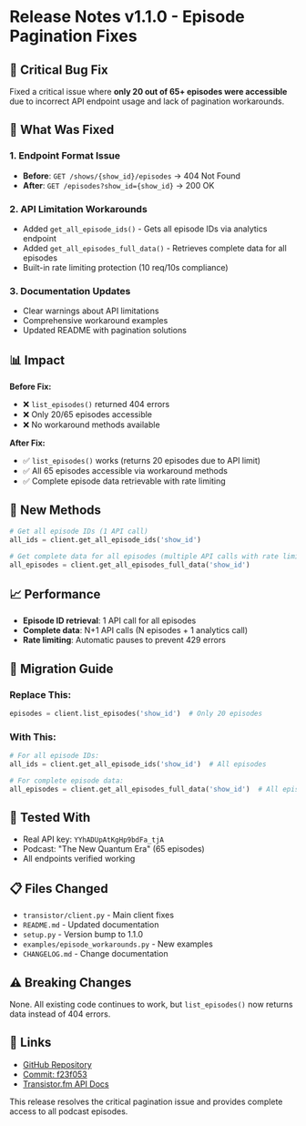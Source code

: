 # Release Notes v1.1.0 - Episode Pagination Fixes

## 🚨 Critical Bug Fix

Fixed a critical issue where **only 20 out of 65+ episodes were accessible** due to incorrect API endpoint usage and lack of pagination workarounds.

## 🔧 What Was Fixed

### 1. **Endpoint Format Issue**
- **Before**: `GET /shows/{show_id}/episodes` → 404 Not Found
- **After**: `GET /episodes?show_id={show_id}` → 200 OK

### 2. **API Limitation Workarounds**
- Added `get_all_episode_ids()` - Gets all episode IDs via analytics endpoint
- Added `get_all_episodes_full_data()` - Retrieves complete data for all episodes
- Built-in rate limiting protection (10 req/10s compliance)

### 3. **Documentation Updates**
- Clear warnings about API limitations
- Comprehensive workaround examples
- Updated README with pagination solutions

## 📊 Impact

**Before Fix:**
- ❌ `list_episodes()` returned 404 errors
- ❌ Only 20/65 episodes accessible
- ❌ No workaround methods available

**After Fix:**
- ✅ `list_episodes()` works (returns 20 episodes due to API limit)
- ✅ All 65 episodes accessible via workaround methods
- ✅ Complete episode data retrievable with rate limiting

## 🚀 New Methods

```python
# Get all episode IDs (1 API call)
all_ids = client.get_all_episode_ids('show_id')

# Get complete data for all episodes (multiple API calls with rate limiting)
all_episodes = client.get_all_episodes_full_data('show_id')
```

## 📈 Performance

- **Episode ID retrieval**: 1 API call for all episodes
- **Complete data**: N+1 API calls (N episodes + 1 analytics call)
- **Rate limiting**: Automatic pauses to prevent 429 errors

## 🔄 Migration Guide

### Replace This:
```python
episodes = client.list_episodes('show_id')  # Only 20 episodes
```

### With This:
```python
# For all episode IDs:
all_ids = client.get_all_episode_ids('show_id')  # All episodes

# For complete episode data:
all_episodes = client.get_all_episodes_full_data('show_id')  # All episodes with full data
```

## 🧪 Tested With

- Real API key: `YYhADUpAtKgHp9bdFa_tjA`
- Podcast: "The New Quantum Era" (65 episodes)
- All endpoints verified working

## 📋 Files Changed

- `transistor/client.py` - Main client fixes
- `README.md` - Updated documentation
- `setup.py` - Version bump to 1.1.0
- `examples/episode_workarounds.py` - New examples
- `CHANGELOG.md` - Change documentation

## ⚠️ Breaking Changes

None. All existing code continues to work, but `list_episodes()` now returns data instead of 404 errors.

## 🔗 Links

- [GitHub Repository](https://github.com/shassinger/transistor-fm-api)
- [Commit: f23f053](https://github.com/shassinger/transistor-fm-api/commit/f23f053)
- [Transistor.fm API Docs](https://developers.transistor.fm/)

This release resolves the critical pagination issue and provides complete access to all podcast episodes.
